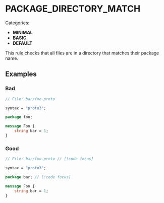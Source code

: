 # PACKAGE_DIRECTORY_MATCH

Categories:
- **MINIMAL**
- **BASIC**
- **DEFAULT**

This rule checks that all files are in a directory that matches their package name.

## Examples

### Bad

```proto
// File: bar/foo.proto

syntax = "proto3";

package foo;

message Foo {
    string bar = 1;
}

```

### Good

```proto
// File: bar/foo.proto // [!code focus]

syntax = "proto3";

package bar; // [!code focus]

message Foo {
    string bar = 1;
}
```
